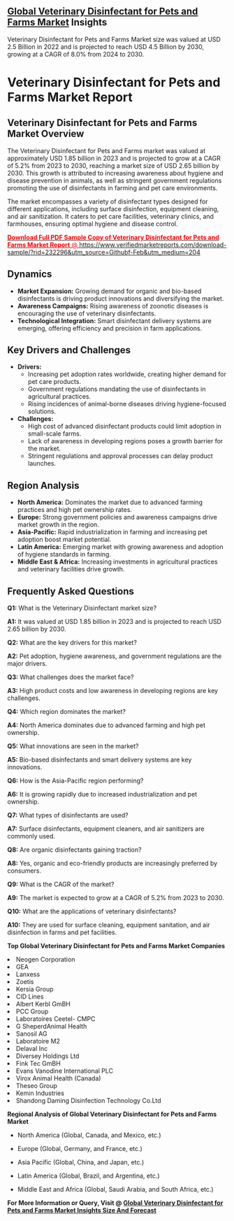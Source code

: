 <h2><a href="https://www.verifiedmarketreports.com/download-sample/?rid=232296&amp;utm_source=Githubf&amp;utm_medium=204" target="_blank">Global Veterinary Disinfectant for Pets and Farms Market</a> Insights</h2><p>Veterinary Disinfectant for Pets and Farms Market size was valued at USD 2.5 Billion in 2022 and is projected to reach USD 4.5 Billion by 2030, growing at a CAGR of 8.0% from 2024 to 2030.</p><p> <!DOCTYPE html> <html lang="en"> <head> <meta charset="UTF-8"> <meta name="viewport" content="width=device-width, initial-scale=1.0"> <meta name="description" content="Explore the Veterinary Disinfectant for Pets and Farms Market, including its market size, dynamics, key drivers, challenges, and regional analysis."> <meta name="keywords" content="Veterinary Disinfectant, Pets, Farms, Market Size, Industry Outlook, Key Drivers, Challenges"> <meta name="author" content="Industry Report"> <title>Veterinary Disinfectant for Pets and Farms Market</title> </head> <body> <h1>Veterinary Disinfectant for Pets and Farms Market Report</h1> <!-- Market Overview Section --> <h2>Veterinary Disinfectant for Pets and Farms Market Overview</h2> <p>The Veterinary Disinfectant for Pets and Farms market was valued at approximately USD 1.85 billion in 2023 and is projected to grow at a CAGR of 5.2% from 2023 to 2030, reaching a market size of USD 2.65 billion by 2030. This growth is attributed to increasing awareness about hygiene and disease prevention in animals, as well as stringent government regulations promoting the use of disinfectants in farming and pet care environments.</p> <p>The market encompasses a variety of disinfectant types designed for different applications, including surface disinfection, equipment cleaning, and air sanitization. It caters to pet care facilities, veterinary clinics, and farmhouses, ensuring optimal hygiene and disease control. <a href="#"><p><span class=""><span style="color: #ff0000;"><strong>Download Full PDF Sample Copy of Veterinary Disinfectant for Pets and Farms Market Report</strong> @ </span><a href="https://www.verifiedmarketreports.com/download-sample/?rid=232296&amp;utm_source=Githubf-Feb&amp;utm_medium=204" target="_blank">https://www.verifiedmarketreports.com/download-sample/?rid=232296&amp;utm_source=Githubf-Feb&amp;utm_medium=204</a></span></p></a></p> <!-- Dynamics Section --> <h2>Dynamics</h2> <ul> <li><strong>Market Expansion:</strong> Growing demand for organic and bio-based disinfectants is driving product innovations and diversifying the market.</li> <li><strong>Awareness Campaigns:</strong> Rising awareness of zoonotic diseases is encouraging the use of veterinary disinfectants.</li> <li><strong>Technological Integration:</strong> Smart disinfectant delivery systems are emerging, offering efficiency and precision in farm applications.</li> </ul> <!-- Key Drivers and Challenges Section --> <h2>Key Drivers and Challenges</h2> <ul> <li><strong>Drivers:</strong> <ul> <li>Increasing pet adoption rates worldwide, creating higher demand for pet care products.</li> <li>Government regulations mandating the use of disinfectants in agricultural practices.</li> <li>Rising incidences of animal-borne diseases driving hygiene-focused solutions.</li> </ul> </li> <li><strong>Challenges:</strong> <ul> <li>High cost of advanced disinfectant products could limit adoption in small-scale farms.</li> <li>Lack of awareness in developing regions poses a growth barrier for the market.</li> <li>Stringent regulations and approval processes can delay product launches.</li> </ul> </li> </ul> <!-- Region Analysis Section --> <h2>Region Analysis</h2> <ul> <li><strong>North America:</strong> Dominates the market due to advanced farming practices and high pet ownership rates.</li> <li><strong>Europe:</strong> Strong government policies and awareness campaigns drive market growth in the region.</li> <li><strong>Asia-Pacific:</strong> Rapid industrialization in farming and increasing pet adoption boost market potential.</li> <li><strong>Latin America:</strong> Emerging market with growing awareness and adoption of hygiene standards in farming.</li> <li><strong>Middle East & Africa:</strong> Increasing investments in agricultural practices and veterinary facilities drive growth.</li> </ul> <!-- FAQs Section --> <h2>Frequently Asked Questions</h2> <p><strong>Q1:</strong> What is the Veterinary Disinfectant market size?</p> <p><strong>A1:</strong> It was valued at USD 1.85 billion in 2023 and is projected to reach USD 2.65 billion by 2030.</p> <p><strong>Q2:</strong> What are the key drivers for this market?</p> <p><strong>A2:</strong> Pet adoption, hygiene awareness, and government regulations are the major drivers.</p> <p><strong>Q3:</strong> What challenges does the market face?</p> <p><strong>A3:</strong> High product costs and low awareness in developing regions are key challenges.</p> <p><strong>Q4:</strong> Which region dominates the market?</p> <p><strong>A4:</strong> North America dominates due to advanced farming and high pet ownership.</p> <p><strong>Q5:</strong> What innovations are seen in the market?</p> <p><strong>A5:</strong> Bio-based disinfectants and smart delivery systems are key innovations.</p> <p><strong>Q6:</strong> How is the Asia-Pacific region performing?</p> <p><strong>A6:</strong> It is growing rapidly due to increased industrialization and pet ownership.</p> <p><strong>Q7:</strong> What types of disinfectants are used?</p> <p><strong>A7:</strong> Surface disinfectants, equipment cleaners, and air sanitizers are commonly used.</p> <p><strong>Q8:</strong> Are organic disinfectants gaining traction?</p> <p><strong>A8:</strong> Yes, organic and eco-friendly products are increasingly preferred by consumers.</p> <p><strong>Q9:</strong> What is the CAGR of the market?</p> <p><strong>A9:</strong> The market is expected to grow at a CAGR of 5.2% from 2023 to 2030.</p> <p><strong>Q10:</strong> What are the applications of veterinary disinfectants?</p> <p><strong>A10:</strong> They are used for surface cleaning, equipment sanitation, and air disinfection in farms and pet facilities.</p> </body> </html> </p><p><strong>Top Global Veterinary Disinfectant for Pets and Farms Market Companies</strong></p><div data-test-id=""><p><li>Neogen Corporation</li><li> GEA</li><li> Lanxess</li><li> Zoetis</li><li> Kersia Group</li><li> CID Lines</li><li> Albert Kerbl GmBH</li><li> PCC Group</li><li> Laboratoires Ceetel- CMPC</li><li> G SheperdAnimal Health</li><li> Sanosil AG</li><li> Laboratoire M2</li><li> Delaval Inc</li><li> Diversey Holdings Ltd</li><li> Fink Tec GmBH</li><li> Evans Vanodine International PLC</li><li> Virox Animal Health (Canada)</li><li> Theseo Group</li><li> Kemin Industries</li><li> Shandong Daming Disinfection Technology Co.Ltd</li></p><div><strong>Regional Analysis of&nbsp;Global Veterinary Disinfectant for Pets and Farms Market</strong></div><ul><li dir="ltr"><p dir="ltr">North America&nbsp;(Global, Canada, and Mexico, etc.)</p></li><li dir="ltr"><p dir="ltr">Europe (Global, Germany, and France, etc.)</p></li><li dir="ltr"><p dir="ltr">Asia Pacific&nbsp;(Global, China, and Japan, etc.)</p></li><li dir="ltr"><p dir="ltr">Latin America&nbsp;(Global, Brazil, and Argentina, etc.)</p></li><li dir="ltr">Middle East and Africa&nbsp;(Global, Saudi Arabia, and South Africa, etc.)</li></ul><p><strong>For More Information or Query, Visit @&nbsp;</strong><strong><a href="https://www.verifiedmarketreports.com/product/veterinary-disinfectant-for-pets-and-farms-market/?utm_source=Githubf&amp;utm_medium=204" target="_blank">Global Veterinary Disinfectant for Pets and Farms Market Insights Size And Forecast</a></strong></p></div>
